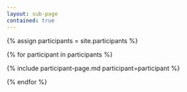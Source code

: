 ```yaml
---
layout: sub-page
contained: true
---
```


{% assign participants = site.participants  %}

{% for participant in participants %}

  {% include participant-page.md participant=participant %}

{% endfor %}
